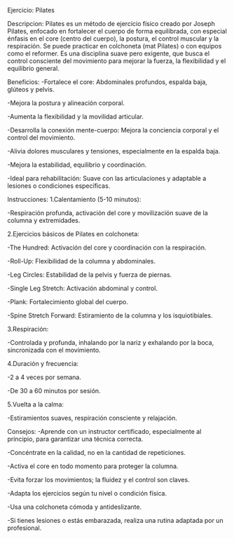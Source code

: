 Ejercicio: Pilates

Descripcion:
Pilates es un método de ejercicio físico creado por Joseph Pilates, enfocado en fortalecer el cuerpo de forma equilibrada, con especial énfasis en el core (centro del cuerpo), la postura, el control muscular y la respiración. Se puede practicar en colchoneta (mat Pilates) o con equipos como el reformer. Es una disciplina suave pero exigente, que busca el control consciente del movimiento para mejorar la fuerza, la flexibilidad y el equilibrio general.

Beneficios:
-Fortalece el core: Abdominales profundos, espalda baja, glúteos y pelvis.

-Mejora la postura y alineación corporal.

-Aumenta la flexibilidad y la movilidad articular.

-Desarrolla la conexión mente-cuerpo: Mejora la conciencia corporal y el control del movimiento.

-Alivia dolores musculares y tensiones, especialmente en la espalda baja.

-Mejora la estabilidad, equilibrio y coordinación.

-Ideal para rehabilitación: Suave con las articulaciones y adaptable a lesiones o condiciones específicas.

Instrucciones:
1.Calentamiento (5-10 minutos):

-Respiración profunda, activación del core y movilización suave de la columna y extremidades.

2.Ejercicios básicos de Pilates en colchoneta:

-The Hundred: Activación del core y coordinación con la respiración.

-Roll-Up: Flexibilidad de la columna y abdominales.

-Leg Circles: Estabilidad de la pelvis y fuerza de piernas.

-Single Leg Stretch: Activación abdominal y control.

-Plank: Fortalecimiento global del cuerpo.

-Spine Stretch Forward: Estiramiento de la columna y los isquiotibiales.

3.Respiración:

-Controlada y profunda, inhalando por la nariz y exhalando por la boca, sincronizada con el movimiento.

4.Duración y frecuencia:

-2 a 4 veces por semana.

-De 30 a 60 minutos por sesión.

5.Vuelta a la calma:

-Estiramientos suaves, respiración consciente y relajación.

Consejos:
-Aprende con un instructor certificado, especialmente al principio, para garantizar una técnica correcta.

-Concéntrate en la calidad, no en la cantidad de repeticiones.

-Activa el core en todo momento para proteger la columna.

-Evita forzar los movimientos; la fluidez y el control son claves.

-Adapta los ejercicios según tu nivel o condición física.

-Usa una colchoneta cómoda y antideslizante.

-Si tienes lesiones o estás embarazada, realiza una rutina adaptada por un profesional.

